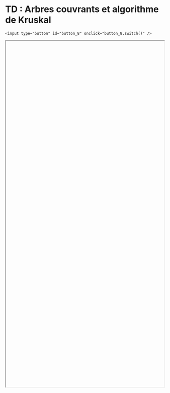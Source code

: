 # TD : Arbres couvrants et algorithme de Kruskal

<script>
    $(function() {
        document.getElementById("main-content").style.maxWidth = "90%";
        button_8 = button_cor(
            'https://raw.githubusercontent.com/fortierq/cours/main/graphe/mst/td/td_kruskal.pdf',
            '8',
            'button_8'
        );
    });
</script>

```{margin}
<input type="button" id="button_8" onclick="button_8.switch()" />
```

<iframe id="8" height=1100 width=100% allowfullscreen></iframe>
